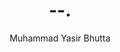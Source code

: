---
layout: default
title: --.
description: --.
keywords: --.
author: "Muhammad Yasir Bhutta"
toc: toc/python-toc.html
topic: "lambda"
course: "python"
prev: ""
next: ""
mini_project: false
---